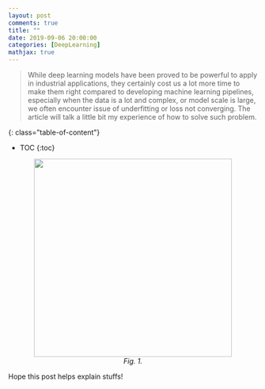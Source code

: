 ```yaml
---
layout: post
comments: true
title: ""
date: 2019-09-06 20:00:00
categories: [DeepLearning]
mathjax: true
---
```


> While deep learning models have been proved to be powerful to apply in industrial applications, they certainly cost us a lot more time to make them right compared to developing machine learning pipelines, especially when the data is a lot and complex, or model scale is large, we often encounter issue of underfitting or loss not converging. The article will talk a little bit my experience of how to solve such problem.


{: class="table-of-content"}
* TOC
{:toc}


<div style="text-align: center"><img src="" width="400px" /></div>

<center> <i>Fig. 1.</i> </center>


Hope this post helps explain stuffs!